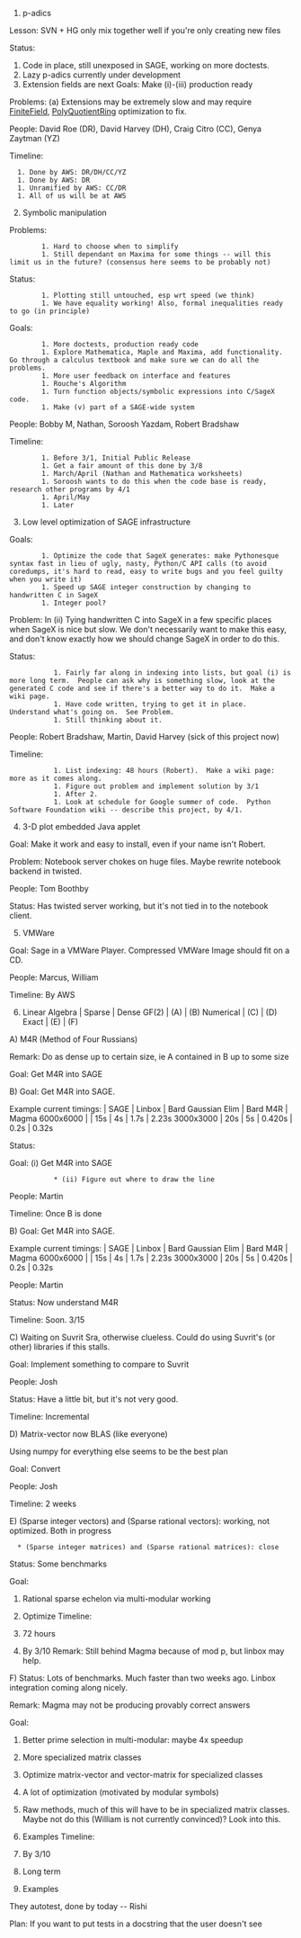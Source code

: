 
1. p-adics 

Lesson: SVN + HG only mix together well if you're only creating new files 

Status:  

   1. Code in place, still unexposed in SAGE, working on more doctests. 
   1. Lazy p-adics currently under development  
   1. Extension fields are next 
Goals: Make (i)-(iii) production ready 

Problems: (a) Extensions may be extremely slow and may require <a href="/FiniteField">FiniteField</a>, <a href="/PolyQuotientRing">PolyQuotientRing</a> optimization to fix. 

People: David Roe (DR), David Harvey (DH), Craig Citro (CC), Genya Zaytman (YZ) 

Timeline:  

      1. Done by AWS: DR/DH/CC/YZ  
      1. Done by AWS: DR 
      1. Unramified by AWS: CC/DR 
      1. All of us will be at AWS 
2. Symbolic manipulation 

Problems:  

            1. Hard to choose when to simplify 
            1. Still dependant on Maxima for some things -- will this limit us in the future? (consensus here seems to be probably not) 
Status:  

            1. Plotting still untouched, esp wrt speed (we think) 
            1. We have equality working! Also, formal inequalities ready to go (in principle) 
Goals:  

            1. More doctests, production ready code 
            1. Explore Mathematica, Maple and Maxima, add functionality.  Go through a calculus textbook and make sure we can do all the problems. 
            1. More user feedback on interface and features 
            1. Rouche's Algorithm 
            1. Turn function objects/symbolic expressions into C/SageX code. 
            1. Make (v) part of a SAGE-wide system 
People: Bobby M, Nathan, Soroosh Yazdam, Robert Bradshaw 

Timeline:  

            1. Before 3/1, Initial Public Release 
            1. Get a fair amount of this done by 3/8 
            1. March/April (Nathan and Mathematica worksheets) 
            1. Soroosh wants to do this when the code base is ready, research other programs by 4/1 
            1. April/May 
            1. Later 
3. Low level optimization of SAGE infrastructure 

Goals:  

            1. Optimize the code that SageX generates: make Pythonesque syntax fast in lieu of ugly, nasty, Python/C API calls (to avoid coredumps, it's hard to read, easy to write bugs and you feel guilty when you write it) 
            1. Speed up SAGE integer construction by changing to handwritten C in SageX 
            1. Integer pool? 
Problem: In (ii) Tying handwritten C into SageX in a few specific places when SageX is nice but slow.  We don't necessarily want to make this easy, and don't know exactly how we should change SageX in order to do this. 

Status:  

               1. Fairly far along in indexing into lists, but goal (i) is more long term.  People can ask why is something slow, look at the generated C code and see if there's a better way to do it.  Make a wiki page. 
               1. Have code written, trying to get it in place.  Understand what's going on.  See Problem. 
               1. Still thinking about it. 
People: Robert Bradshaw, Martin, David Harvey (sick of this project now) 

Timeline:  

               1. List indexing: 48 hours (Robert).  Make a wiki page: more as it comes along. 
               1. Figure out problem and implement solution by 3/1 
               1. After 2. 
               1. Look at schedule for Google summer of code.  Python Software Foundation wiki -- describe this project, by 4/1.   
4. 3-D plot embedded Java applet 

Goal: Make it work and easy to install, even if your name isn't Robert. 

Problem: Notebook server chokes on huge files.  Maybe rewrite notebook backend in twisted. 

People: Tom Boothby 

Status: Has twisted server working, but it's not tied in to the notebook client. 

5. VMWare 

Goal: Sage in a VMWare Player.  Compressed VMWare Image should fit on a CD. 

People: Marcus, William 

Timeline: By AWS 

6. Linear Algebra 
  | Sparse | Dense
GF(2) | (A) | (B)
Numerical | (C) | (D)
Exact | (E) | (F)

A) M4R (Method of Four Russians) 

Remark: Do as dense up to certain size, ie A contained in B up to some size 

Goal: Get M4R into SAGE 

B) Goal: Get M4R into SAGE.  

Example current timings: 
  | SAGE | Linbox | Bard Gaussian Elim | Bard M4R | Magma
6000x6000 |   | 15s | 4s | 1.7s | 2.23s
3000x3000 | 20s | 5s | 0.420s | 0.2s | 0.32s

Status: 

Goal: (i) Get M4R into SAGE 

               * (ii) Figure out where to draw the line 
People: Martin 

Timeline: Once B is done 

B) Goal: Get M4R into SAGE.  

Example current timings: 
  | SAGE | Linbox | Bard Gaussian Elim | Bard M4R | Magma
6000x6000 |   | 15s | 4s | 1.7s | 2.23s
3000x3000 | 20s | 5s | 0.420s | 0.2s | 0.32s

People: Martin 

Status: Now understand M4R 

Timeline: Soon.  3/15 

C) Waiting on Suvrit Sra, otherwise clueless.  Could do using Suvrit's (or other) libraries if this stalls. 

Goal: Implement something to compare to Suvrit 

People: Josh 

Status: Have a little bit, but it's not very good. 

Timeline: Incremental 

D) Matrix-vector now BLAS (like everyone) 

Using numpy for everything else seems to be the best plan 

Goal: Convert 

People: Josh 

Timeline: 2 weeks 

E) (Sparse integer vectors) and (Sparse rational vectors): working, not optimized.  Both in progress 

      * (Sparse integer matrices) and (Sparse rational matrices): close 
Status: Some benchmarks 

Goal:  

   1. Rational sparse echelon via multi-modular working 
   1. Optimize 
Timeline:  

   1. 72 hours 
   1. By 3/10 
Remark: Still behind Magma because of mod p, but linbox may help. 

F) Status: Lots of benchmarks.  Much faster than two weeks ago.  Linbox integration coming along nicely. 

Remark: Magma may not be producing provably correct answers 

Goal:  

   1. Better prime selection in multi-modular: maybe 4x speedup 
   1. More specialized matrix classes 
   1.  Optimize matrix-vector and vector-matrix for specialized classes 
   1. A lot of optimization (motivated by modular symbols) 
   1. Raw methods, much of this will have to be in specialized matrix classes.  Maybe not do this (William is not currently convinced)? Look into this. 
   1. Examples 
Timeline:  

   1. By 3/10 
   1. Long term 
7. Examples 

They autotest, done by today -- Rishi 

Plan: If you want to put tests in a docstring that the user doesn't see 
